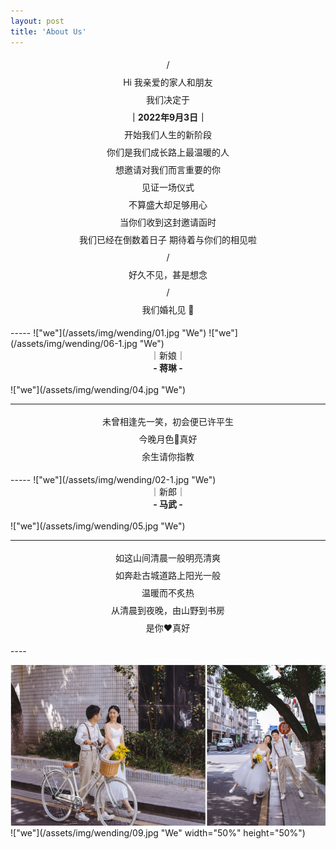 ```yaml
---
layout: post
title: 'About Us'
---
```

<p align="center" style="line-height:2em;">
/ <br>
Hi 我亲爱的家人和朋友 <br>
我们决定于 <br>
<b>｜2022年9月3日｜</b> <br>
开始我们人生的新阶段 <br>
你们是我们成长路上最温暖的人 <br>
想邀请对我们而言重要的你 <br>
见证一场仪式 <br>
不算盛大却足够用心 <br>
当你们收到这封邀请函时 <br>
我们已经在倒数着日子 期待着与你们的相见啦 <br>
/ <br>
好久不见，甚是想念 <br>
/ <br>
我们婚礼见 💑 <br>
</p>
-----
!["we"](/assets/img/wending/01.jpg "We")
!["we"](/assets/img/wending/06-1.jpg "We")     
<center><font face="">｜新娘｜</font></center> 
<center><font face=""><b>- 蒋琳 -</b></font></center> 
<br>
!["we"](/assets/img/wending/04.jpg "We")

----
<p align="center" style="line-height:2em;">
未曾相逢先一笑，初会便已许平生 <br>
今晚月色🌙真好 <br>
余生请你指教 <br>
</p>
-----
!["we"](/assets/img/wending/02-1.jpg "We")
 
<center><font face="">｜新郎｜</font></center> 
<center><font face=""><b>- 马武 -</b></font></center>
<br>
!["we"](/assets/img/wending/05.jpg "We")

----
<p align="center" style="line-height:2em;">
如这山间清晨一般明亮清爽 <br>
如奔赴古城道路上阳光一般 <br> 
温暖而不炙热 <br>    
从清晨到夜晚，由山野到书房 <br>  
是你❤️真好 <br>
</p>   
----

!["we"](/assets/img/wending/08.jpg "We")
!["we"](/assets/img/wending/09.jpg "We" width="50%" height="50%")
